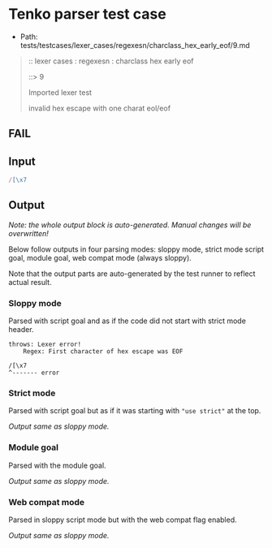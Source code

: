 # Tenko parser test case

- Path: tests/testcases/lexer_cases/regexesn/charclass_hex_early_eof/9.md

> :: lexer cases : regexesn : charclass hex early eof
>
> ::> 9
>
> Imported lexer test
>
> invalid hex escape with one charat eol/eof

## FAIL

## Input

`````js
/[\x7
`````

## Output

_Note: the whole output block is auto-generated. Manual changes will be overwritten!_

Below follow outputs in four parsing modes: sloppy mode, strict mode script goal, module goal, web compat mode (always sloppy).

Note that the output parts are auto-generated by the test runner to reflect actual result.

### Sloppy mode

Parsed with script goal and as if the code did not start with strict mode header.

`````
throws: Lexer error!
    Regex: First character of hex escape was EOF

/[\x7
^------- error
`````

### Strict mode

Parsed with script goal but as if it was starting with `"use strict"` at the top.

_Output same as sloppy mode._

### Module goal

Parsed with the module goal.

_Output same as sloppy mode._

### Web compat mode

Parsed in sloppy script mode but with the web compat flag enabled.

_Output same as sloppy mode._
